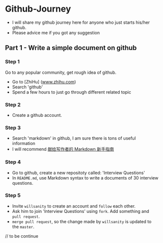 # Github-Journey

- I will share my github journey here for anyone who just starts his/her github.
- Please advice me if you got any suggestion

## Part 1 - Write a simple document on github
### Step 1
Go to any popular community, get rough idea of github.
- Go to [ZhiHu] (www.zhihu.com)
- Search 'github'
- Spend a few hours to just go through different related topic

### Step 2
- Create a github account.

### Step 3
- Search 'markdown' in github, I am sure there is tons of useful information
- I will recommend [献给写作者的 Markdown 新手指南](http://www.jianshu.com/p/q81RER)

### Step 4
- Go to github, create a new repositoty called: 'Interview Questions'
- In `README.md`, use Markdown syntax to write a documents of 30 interview questions.

### Step 5
- Invite `willsanity` to create an account and `follow` each other.
- Ask him to join 'Interview Questions' using `fork`. Add something and `pull request`. 
- `merge pull request`, so the change made by `willsanity` is updated to the `master`.

// to be continue
